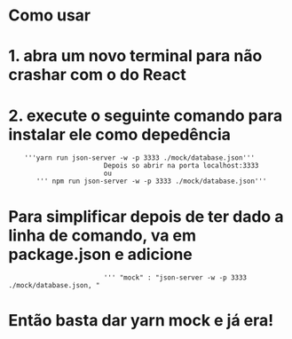 # Como usar 
# 1. abra um novo terminal para não crashar com o do React
# 2. execute o seguinte comando para instalar ele como depedência

        '''yarn run json-server -w -p 3333 ./mock/database.json'''
                            Depois so abrir na porta localhost:3333
                            ou
           ''' npm run json-server -w -p 3333 ./mock/database.json''' 

# Para simplificar depois de  ter dado a linha de comando, va em package.json e adicione
                            ''' "mock" : "json-server -w -p 3333 ./mock/database.json, "
# Então basta dar yarn mock e já era!                                      